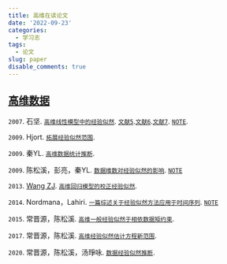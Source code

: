 ```yaml
---
title: 高维在读论文
date: '2022-09-23'
categories:
  - 学习志
tags:
  - 论文
slug: paper
disable_comments: true
---
```


<!-- <font style="background-color: #FFFFCD;">[`PDF`](/papers/HigDimen/2.pdf)</font>
<font style="background-color: #F0FFFF;">[`NOTE`](/papers/HigDimen/2-note.pdf)</font>
<font style="background-color: #E6E6FA;">[](/papers/HigDimen/2-code.pdf)</font>
-->

## [高维数据](https://tang-jay.github.io/HighDimen)

`2007`. 石坚. [`高维线性模型中的经验似然`](/papers/HigDimen/石坚.pdf).
[`文献5`](/papers/HigDimen/Ghosh.pdf).[`文献6`](/papers/HigDimen/石坚2.pdf).[`文献7`](/papers/HigDimen/Peter.pdf).
[`NOTE`](/papers/HigDimen/石坚-note.pdf).

`2009`. Hjort. [`拓展经验似然范围`](/papers/HigDimen/Hjort.pdf).

`2009`. 秦YL. [`高维数据统计推断`](/papers/HigDimen/QinYL.pdf).

`2009`.  陈松溪，彭亮，秦YL. [`数据维数对经验似然的影响`](/papers/HigDimen/陈松溪.pdf).
[`NOTE`](/papers/HigDimen/陈松溪-note.pdf)

`2013`. [Wang ZJ](https://xueshu.studiodahu.com/citations?user=6z-xg3AAAAAJ&hl=zh-CN&oi=sra). [`高维回归模型的校正经验似然`](/papers/HigDimen/WangZJ.pdf).

`2014`. Nordmana，Lahiri. [`一篇综述关于经验似然方法应用于时间序列`](/papers/HigDimen/Nordmana.pdf).
[`NOTE`](/papers/HigDimen/Nordmana-note.pdf)

`2015`. 常晋源，陈松溪. [`高维一般经验似然于相依数据矩约束`](/papers/HigDimen/常晋源2.pdf).

`2017`. 常晋源，陈松溪. [`高维经验似然估计方程新范围`](/papers/HigDimen/常晋源3.pdf).

`2020`. 常晋源，陈松溪，汤琤咏. [`数据经验似然推断`](/papers/HigDimen/常晋源.pdf).























